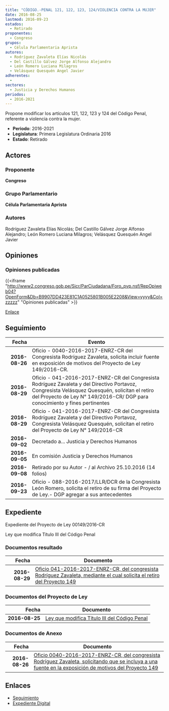 ```yaml
---
title: "CÓDIGO.-PENAL 121, 122, 123, 124/VIOLENCIA CONTRA LA MUJER"
date: 2016-08-25
lastmod: 2016-09-23
estados: 
  - Retirado
proponentes: 
  - Congreso
grupos: 
  - Célula Parlamentaria Aprista
autores: 
  - Rodríguez Zavaleta Elías Nicolás
  - Del Castillo Gálvez Jorge Alfonso Alejandro
  - León Romero Luciana Milagros
  - Velásquez Quesquén Angel Javier
adherentes: 
  - 
sectores: 
  - Justicia y Derechos Humanos
periodos: 
  - 2016-2021
---
```


Propone modificar los artículos 121, 122, 123 y 124 del Código Penal, referente a violencia contra la mujer.

- **Periodo**: 2016-2021
- **Legislatura**: Primera Legislatura Ordinaria 2016
- **Estado**: Retirado

## Actores

### Proponente

**Congreso**

### Grupo Parlamentario

**Célula Parlamentaria Aprista**

### Autores

Rodríguez Zavaleta Elías Nicolás; Del Castillo Gálvez Jorge Alfonso Alejandro; León Romero Luciana Milagros; Velásquez Quesquén Angel Javier


## Opiniones

### Opiniones publicadas

{{<iframe "http://www2.congreso.gob.pe/Sicr/ParCiudadana/Foro_pvp.nsf/RepOpiweb04?OpenForm&Db=B9907DD423E81C1A0525801B005E2208&View=yyyy&Col=zzzzz" "Opiniones publicadas" >}}

[Enlace](http://www2.congreso.gob.pe/Sicr/ParCiudadana/Foro_pvp.nsf/RepOpiweb04?OpenForm&Db=B9907DD423E81C1A0525801B005E2208&View=yyyy&Col=zzzzz)

## Seguimiento

| Fecha | Evento |
|------:|--------|
| **2016-08-26** | Oficio - 0040-2016-2017-ENRZ-CR del Congresista Rodríguez Zavaleta, solicita incluir fuente en exposición de motivos del Proyecto de Ley 149/2016-CR.|
| **2016-08-29** | Oficio - 041-2016-2017-ENRZ-CR del Congresista Rodríguez Zavaleta y del Directivo Portavoz, Congresista Velásquez Quesquén, solicitan el retiro del Proyecto de Ley N° 149/2016-CR/ DGP para conocimiento y fines pertinentes|
| **2016-08-29** | Oficio - 041-2016-2017-ENRZ-CR del Congresista Rodríguez Zavaleta y del Directivo Portavoz, Congresista Velásquez Quesquén, solicitan el retiro del Proyecto de Ley N° 149/2016-CR|
| **2016-09-02** | Decretado a... Justicia y Derechos Humanos|
| **2016-09-05** | En comisión Justicia y Derechos Humanos|
| **2016-09-08** | Retirado por su Autor - / al Archivo 25.10.2016 (14 folios)|
| **2016-09-23** | Oficio - 088-2016-2017/LLR/DCR de la Congresista León Romero, solicita el retiro de su firma del Proyecto de Ley.- DGP agregar a sus antecedentes|


## Expediente

Expediente del Proyecto de Ley 00149/2016-CR

Ley que modifica Título III del Código Penal


### Documentos resultado

| Fecha | Documento |
|------:|--------|
| **2016-08-29** | [Oficio 041-2016-2017-ENRZ-CR, del congresista Rodríguez Zavaleta, mediante el cual solicita el retiro del Proyecto 149](javascript:abredoc1('http://www.leyes.congreso.gob.pe/Documentos/2016_2021/Oficios/Congresistas/OFICIO-041-2016-2017-ENRZ-CR.pdf')) |

### Documentos del Proyecto de Ley

| Fecha | Documento |
|------:|--------|
| **2016-08-25** | [Ley que modifica Título III del Código Penal](javascript:abredoc1('http://www.leyes.congreso.gob.pe/Documentos/2016_2021/Proyectos_de_Ley_y_de_Resoluciones_Legislativas/PL0014920160825..pdf')) |

### Documentos de Anexo

| Fecha | Documento |
|------:|--------|
| **2016-08-26** | [Oficio 0040-2016-2017-ENRZ-CR, del congresista Rodríguez Zavaleta, solicitando que se incluya a una fuente en la exposición de motivos del Proyecto 149](javascript:abredoc1('http://www.leyes.congreso.gob.pe/Documentos/2016_2021/Oficios/Congresistas/OFICIO-0040-2016-2017-ENRZ-CR.pdf')) |

## Enlaces 

- [Seguimiento](http://www2.congreso.gob.pe/Sicr/TraDocEstProc/CLProLey2016.nsf/f7fff46988ca05b1052578e100829cc7/849d5b1e47ea56b80525801a0082c70a?OpenDocument)
- [Expediente Digital](http://www2.congreso.gob.pehttp://www2.congreso.gob.pe/Sicr/TraDocEstProc/CLProLey2016.nsf/f7fff46988ca05b1052578e100829cc7/849d5b1e47ea56b80525801a0082c70a?OpenDocument&Click=05257FB7005EB655.eb71d0cf91d8294e05256cdf006b5706/$Body/0.1C6C)
